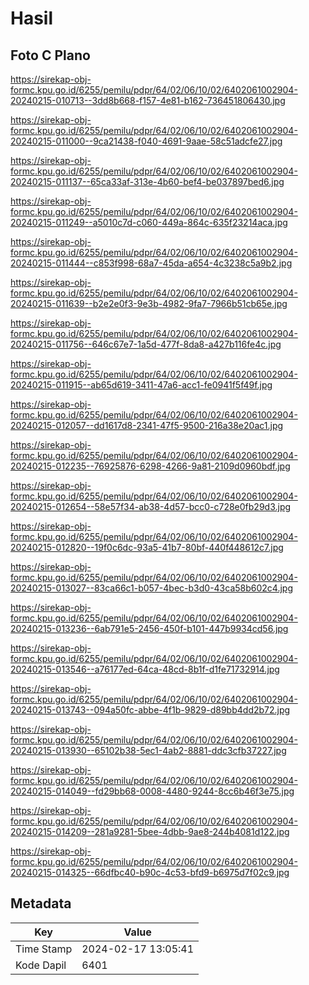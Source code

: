 # Hasil

## Foto C Plano

https://sirekap-obj-formc.kpu.go.id/6255/pemilu/pdpr/64/02/06/10/02/6402061002904-20240215-010713--3dd8b668-f157-4e81-b162-736451806430.jpg

https://sirekap-obj-formc.kpu.go.id/6255/pemilu/pdpr/64/02/06/10/02/6402061002904-20240215-011000--9ca21438-f040-4691-9aae-58c51adcfe27.jpg

https://sirekap-obj-formc.kpu.go.id/6255/pemilu/pdpr/64/02/06/10/02/6402061002904-20240215-011137--65ca33af-313e-4b60-bef4-be037897bed6.jpg

https://sirekap-obj-formc.kpu.go.id/6255/pemilu/pdpr/64/02/06/10/02/6402061002904-20240215-011249--a5010c7d-c060-449a-864c-635f23214aca.jpg

https://sirekap-obj-formc.kpu.go.id/6255/pemilu/pdpr/64/02/06/10/02/6402061002904-20240215-011444--c853f998-68a7-45da-a654-4c3238c5a9b2.jpg

https://sirekap-obj-formc.kpu.go.id/6255/pemilu/pdpr/64/02/06/10/02/6402061002904-20240215-011639--b2e2e0f3-9e3b-4982-9fa7-7966b51cb65e.jpg

https://sirekap-obj-formc.kpu.go.id/6255/pemilu/pdpr/64/02/06/10/02/6402061002904-20240215-011756--646c67e7-1a5d-477f-8da8-a427b116fe4c.jpg

https://sirekap-obj-formc.kpu.go.id/6255/pemilu/pdpr/64/02/06/10/02/6402061002904-20240215-011915--ab65d619-3411-47a6-acc1-fe0941f5f49f.jpg

https://sirekap-obj-formc.kpu.go.id/6255/pemilu/pdpr/64/02/06/10/02/6402061002904-20240215-012057--dd1617d8-2341-47f5-9500-216a38e20ac1.jpg

https://sirekap-obj-formc.kpu.go.id/6255/pemilu/pdpr/64/02/06/10/02/6402061002904-20240215-012235--76925876-6298-4266-9a81-2109d0960bdf.jpg

https://sirekap-obj-formc.kpu.go.id/6255/pemilu/pdpr/64/02/06/10/02/6402061002904-20240215-012654--58e57f34-ab38-4d57-bcc0-c728e0fb29d3.jpg

https://sirekap-obj-formc.kpu.go.id/6255/pemilu/pdpr/64/02/06/10/02/6402061002904-20240215-012820--19f0c6dc-93a5-41b7-80bf-440f448612c7.jpg

https://sirekap-obj-formc.kpu.go.id/6255/pemilu/pdpr/64/02/06/10/02/6402061002904-20240215-013027--83ca66c1-b057-4bec-b3d0-43ca58b602c4.jpg

https://sirekap-obj-formc.kpu.go.id/6255/pemilu/pdpr/64/02/06/10/02/6402061002904-20240215-013236--6ab791e5-2456-450f-b101-447b9934cd56.jpg

https://sirekap-obj-formc.kpu.go.id/6255/pemilu/pdpr/64/02/06/10/02/6402061002904-20240215-013546--a76177ed-64ca-48cd-8b1f-d1fe71732914.jpg

https://sirekap-obj-formc.kpu.go.id/6255/pemilu/pdpr/64/02/06/10/02/6402061002904-20240215-013743--094a50fc-abbe-4f1b-9829-d89bb4dd2b72.jpg

https://sirekap-obj-formc.kpu.go.id/6255/pemilu/pdpr/64/02/06/10/02/6402061002904-20240215-013930--65102b38-5ec1-4ab2-8881-ddc3cfb37227.jpg

https://sirekap-obj-formc.kpu.go.id/6255/pemilu/pdpr/64/02/06/10/02/6402061002904-20240215-014049--fd29bb68-0008-4480-9244-8cc6b46f3e75.jpg

https://sirekap-obj-formc.kpu.go.id/6255/pemilu/pdpr/64/02/06/10/02/6402061002904-20240215-014209--281a9281-5bee-4dbb-9ae8-244b4081d122.jpg

https://sirekap-obj-formc.kpu.go.id/6255/pemilu/pdpr/64/02/06/10/02/6402061002904-20240215-014325--66dfbc40-b90c-4c53-bfd9-b6975d7f02c9.jpg


## Metadata

| Key        | Value               |
| ---------- | ------------------- |
| Time Stamp | 2024-02-17 13:05:41 |
| Kode Dapil | 6401                |



